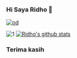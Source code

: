 ### Hi Saya Ridho 👋
[![od](https://telegra.ph/file/0ba1ee55db48e52298aa1.gif)](https://t.me/OdierBambi)

![1](https://github-readme-stats.vercel.app/api/top-langs/?username=RidhoNGPX&theme=blue-green)
[![Ridho's github stats](https://github-readme-stats.vercel.app/api?username=RidhoNGPX&theme=blue-green)](https://github.com/anuraghazra/github-readme-stats)
### Terima kasih

